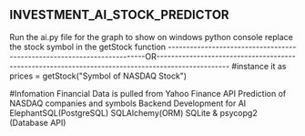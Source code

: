 ## INVESTMENT_AI_STOCK_PREDICTOR

Run the ai.py file for the graph to show on windows python console
replace the stock symbol in the getStock function
------------------------------------------------------------------------OR--------------------------------------------------------------------------------------------------
#instance it as 
prices = getStock("Symbol of NASDAQ Stock")

#Infomation
Financial Data is pulled from Yahoo Finance API
Prediction of NASDAQ companies and symbols
Backend Development for AI
ElephantSQL(PostgreSQL)
SQLAlchemy(ORM)
SQLite & psycopg2 (Database API)
